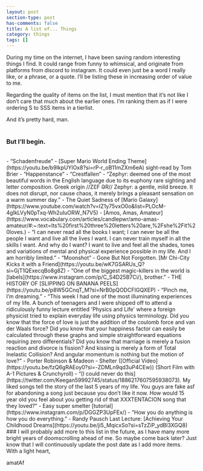 ```yaml
---
layout: post
section-type: post
has-comments: false
title: A list of... Things
category: things
tags: []
---
```


During my time on the internet, I have been saving random interesting things I find. It could range from funny to whimsical, and originate from platforms from discord to instagram. It could even just be a word I really like, or a phrase, or a quote. I’ll be listing these in increasing order of value to me.

Regarding the quality of items on the list, I must mention that it’s not like I don’t care that much about the earlier ones. I’m ranking them as if I were ordering S to SSS items in a tierlist.

And it’s pretty hard, man.
<br>
<br>
### But I’ll begin.
<br>
- “Schadenfreude”
- [Super Mario World Ending Theme](https://youtu.be/b9IkpUYlOx8?si=rP-r_oB11mZXm6eA) sight-read by Tom Brier
- “Happenstance”
- “Crestfallen”
- “Zephyr: deemed one of the most beautiful words in the English language due to its euphony rare sighting and letter composition. Greek origin //ZƐF ƏR// Zephyr: a gentle, mild breeze. It does not disrupt, nor cause chaos, it merely brings a pleasant sensation on a warm summer day.”
- The Quiet Sadness of [Mario Galaxy](https://www.youtube.com/watch?v=IZ1y75vxO0o&list=PLOcM-4gIkLVyN0pTxq-Wh2uIuORW_N7V5)
- [Amos, Amas, Amateur](https://www.vocabulary.com/articles/candlepwr/amo-amas-amateur/#:~:text=Its%20first%20three%20letters%20are,%2Fshe%2Fit%20loves.)
- “I can never read all the books I want; I can never be all the people I want and live all the lives I want. I can never train myself in all the skills I want. And why do I want? I want to live and feel all the shades, tones and variations of mental and physical experience possible in my life. And I am horribly limited.”
- “Moonshot”
- Gone But Not Forgotten. [Mr Chi-City Kicks it with a Friend](https://youtu.be/wK7GSARUs_Q?si=GjT1QExecqBo8g8Z)
- “One of the biggest magic-killers in the world is [labels](https://www.instagram.com/p/C_S4D25B7Ci/), brother.”
- THE HISTORY OF [SLIPPING ON BANANA PEELS](https://youtu.be/p8W5GCnqT_M?si=NrB0pQODCFIGQXEP)
- “Pinch me, I’m dreaming.”
- “This week I had one of the most illuminating experiences of my life. A bunch of teenagers and I were shipped off to attend a ridiculously funny lecture entitled 'Physics and Life' where a foreign physicist tried to explain everyday life using physics terminology. Did you know that the force of love is just the addition of the coulomb force and van der Waals force? Did you know that your happiness factor can easily be calculated through these graphs and simple straightforward equations requiring zero differentials? Did you know that marriage is merely a fusion reaction and divorce is fission? And kissing is merely a form of Total Inelastic Collision? And angular momentum is nothing but the motion of love?”
- Porter Robinson & Madeon - Shelter ([Official Video](https://youtu.be/fzQ6gRAEoy0?si=-ZDMLn9qd3uP4CEw)) (Short Film with A-1 Pictures & Crunchyroll)
- “[I could never do this](https://twitter.com/Keegan59992745/status/1886217607595938073). My liked songs tell the story of the last 5 years of my life. You guys are fake asf for abandoning a song just because you don’t like it now. How would 15 year old you feel about you getting rid of that XXXTENTACION song that they loved?”
- Easy super smelter [tutorial](https://www.instagram.com/p/DGGZP3UpFEx/)
- “How you do anything is how you do everything.”
- Randy Pausch Last Lecture: [Achieving Your Childhood Dreams](https://youtu.be/ji5_MqicxSo?si=sTzZiP_ydBl3XGQ8)

<br>
### I will probably
add more to this list in the future, as I have many more bright years of doomscrolling ahead of me. So maybe come back later? Just know that I will continuously update the post date as I add more items.

<br>
With a light heart,

amatAf

